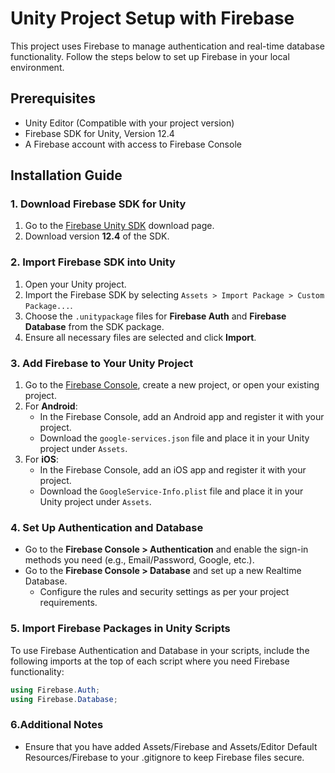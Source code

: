 # Unity Project Setup with Firebase

This project uses Firebase to manage authentication and real-time database functionality. Follow the steps below to set up Firebase in your local environment.

## Prerequisites

- Unity Editor (Compatible with your project version)
- Firebase SDK for Unity, Version 12.4
- A Firebase account with access to Firebase Console

## Installation Guide

### 1. Download Firebase SDK for Unity

1. Go to the [Firebase Unity SDK](https://firebase.google.com/docs/unity/setup) download page.
2. Download version **12.4** of the SDK.

### 2. Import Firebase SDK into Unity

1. Open your Unity project.
2. Import the Firebase SDK by selecting `Assets > Import Package > Custom Package...`.
3. Choose the `.unitypackage` files for **Firebase Auth** and **Firebase Database** from the SDK package.
4. Ensure all necessary files are selected and click **Import**.

### 3. Add Firebase to Your Unity Project

1. Go to the [Firebase Console](https://console.firebase.google.com/), create a new project, or open your existing project.
2. For **Android**:
   - In the Firebase Console, add an Android app and register it with your project.
   - Download the `google-services.json` file and place it in your Unity project under `Assets`.
3. For **iOS**:
   - In the Firebase Console, add an iOS app and register it with your project.
   - Download the `GoogleService-Info.plist` file and place it in your Unity project under `Assets`.

### 4. Set Up Authentication and Database

- Go to the **Firebase Console > Authentication** and enable the sign-in methods you need (e.g., Email/Password, Google, etc.).
- Go to the **Firebase Console > Database** and set up a new Realtime Database.
  - Configure the rules and security settings as per your project requirements.

### 5. Import Firebase Packages in Unity Scripts

To use Firebase Authentication and Database in your scripts, include the following imports at the top of each script where you need Firebase functionality:

```csharp
using Firebase.Auth;
using Firebase.Database;
```

### 6.Additional Notes
- Ensure that you have added Assets/Firebase and Assets/Editor Default Resources/Firebase to your .gitignore to keep Firebase files secure.

